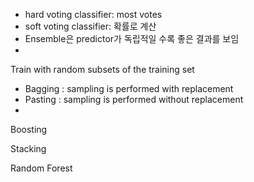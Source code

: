 

- hard voting classifier: most votes
- soft voting classifier: 확률로 계산
- Ensemble은 predictor가 독립적일 수록 좋은 결과를 보임
- 


Train with random subsets of the training set
- Bagging : sampling is performed with replacement
- Pasting : sampling is performed without replacement
- 

Boosting



Stacking



Random Forest